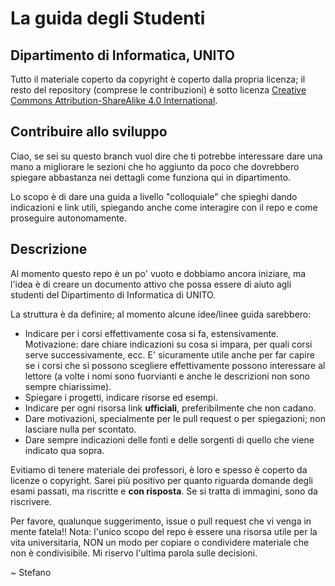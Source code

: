 # La guida **degli** Studenti

## Dipartimento di Informatica, UNITO

Tutto il materiale coperto da copyright è coperto dalla propria licenza; il resto del repository (comprese le contribuzioni) è sotto licenza [Creative Commons Attribution-ShareAlike 4.0 International](https://creativecommons.org/licenses/by-sa/4.0/).

## Contribuire allo sviluppo

Ciao, se sei su questo branch vuol dire che ti potrebbe interessare dare una mano a migliorare le sezioni che ho aggiunto da poco che dovrebbero spiegare abbastanza nei dettagli come funziona qui in dipartimento.

Lo scopo è di dare una guida a livello "colloquiale" che spieghi dando indicazioni e link utili, spiegando anche come interagire con il repo e come proseguire autonomamente.

## Descrizione

Al momento questo repo è un po' vuoto e dobbiamo ancora iniziare, ma l'idea è di creare un documento attivo che possa essere di aiuto agli studenti del Dipartimento di Informatica di UNITO.

La struttura è da definire; al momento alcune idee/linee guida sarebbero:

- Indicare per i corsi effettivamente cosa si fa, estensivamente. Motivazione: dare chiare indicazioni su cosa si impara, per quali corsi serve successivamente, ecc. E' sicuramente utile anche per far capire se i corsi che si possono scegliere effettivamente possono interessare al lettore (a volte i nomi sono fuorvianti e anche le descrizioni non sono sempre chiarissime).
- Spiegare i progetti, indicare risorse ed esempi.
- Indicare per ogni risorsa link **ufficiali**, preferibilmente che non cadano.
- Dare motivazioni, specialmente per le pull request o per spiegazioni; non lasciare nulla per scontato.
- Dare sempre indicazioni delle fonti e delle sorgenti di quello che viene indicato qua sopra.

Evitiamo di tenere materiale dei professori, è loro e spesso è coperto da licenze o copyright. Sarei più positivo per quanto riguarda domande degli esami passati, ma riscritte e **con risposta**. Se si tratta di immagini, sono da riscrivere. 

Per favore, qualunque suggerimento, issue o pull request che vi venga in mente fatela!!
Nota: l'unico scopo del repo è essere una risorsa utile per la vita universitaria, NON un modo per copiare o condividere materiale che non è condivisibile. Mi riservo l'ultima parola sulle decisioni.

~ Stefano
